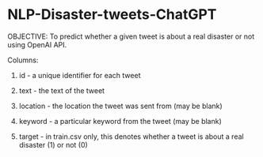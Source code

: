 # NLP-Disaster-tweets-ChatGPT
OBJECTIVE: To predict whether a given tweet is about a real disaster or not using OpenAI API.


Columns:

1. id - a unique identifier for each tweet

2. text - the text of the tweet

3. location - the location the tweet was sent from (may be blank)

4. keyword - a particular keyword from the tweet (may be blank)

5. target - in train.csv only, this denotes whether a tweet is about a real disaster (1) or not (0)

